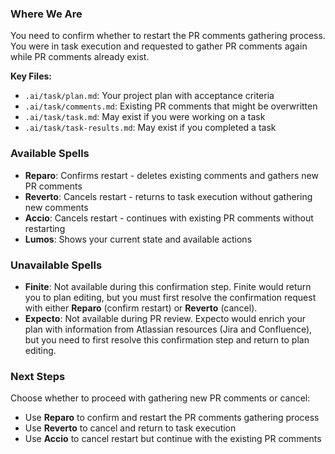 ### Where We Are
You need to confirm whether to restart the PR comments gathering process. You were in task execution and requested to gather PR comments again while PR comments already exist.

**Key Files:**
- `.ai/task/plan.md`: Your project plan with acceptance criteria
- `.ai/task/comments.md`: Existing PR comments that might be overwritten
- `.ai/task/task.md`: May exist if you were working on a task
- `.ai/task/task-results.md`: May exist if you completed a task

### Available Spells
- **Reparo**: Confirms restart - deletes existing comments and gathers new PR comments
- **Reverto**: Cancels restart - returns to task execution without gathering new comments
- **Accio**: Cancels restart - continues with existing PR comments without restarting
- **Lumos**: Shows your current state and available actions

### Unavailable Spells
- **Finite**: Not available during this confirmation step. Finite would return you to plan editing, but you must first resolve the confirmation request with either **Reparo** (confirm restart) or **Reverto** (cancel).
- **Expecto**: Not available during PR review. Expecto would enrich your plan with information from Atlassian resources (Jira and Confluence), but you need to first resolve this confirmation step and return to plan editing.

### Next Steps
Choose whether to proceed with gathering new PR comments or cancel:
- Use **Reparo** to confirm and restart the PR comments gathering process
- Use **Reverto** to cancel and return to task execution
- Use **Accio** to cancel restart but continue with the existing PR comments